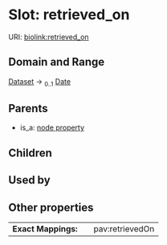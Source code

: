 
# Slot: retrieved_on




URI: [biolink:retrieved_on](https://w3id.org/biolink/vocab/retrieved_on)


## Domain and Range

[Dataset](Dataset.md) &#8594;  <sub>0..1</sub> [Date](types/Date.md)

## Parents

 *  is_a: [node property](node_property.md)

## Children


## Used by


## Other properties

|  |  |  |
| --- | --- | --- |
| **Exact Mappings:** | | pav:retrievedOn |

